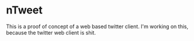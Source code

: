 nTweet
======

This is a proof of concept of a web based twitter client. I'm working on this, because the twitter web client is shit.
